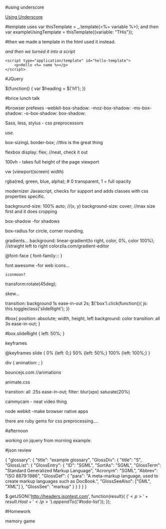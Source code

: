 #using underscore

[Using Underscore](http://underscorejs.org/#template)

#template uses
var thisTemplate = _.template(<%= variable %>);
	and then 
	var exampleUsingTemplate = thisTemplate({variable: "THis"});

#then we made a template in the html
used it instead.
	<div id="hello-template" style="display: none;">
		<p>Hello <%= name %></p>
	</div>

*and then we turned it into a script*

	<script type="application/template" id="hello-template">
		<p>Hello <%= name %></p>
	</script>

#JQuery

$(function() {
	var $heading = $('h1');
})


#brice lunch talk

#browser prefexes
-webkit-box-shadow:
-moz-box-shadow:
-ms-box-shadow:
-o-box-shadow:
box-shadow:

Sass, less, stylus  - css preprocessors

*use.*

box-sizingL border-box; //this is the great thing

flexbox
	display: flex; //neat, check it out

100vh - takes full height of the page viewport

vw (viewport(screen) width)


rgba(red, green, blue, alpha); # 0 transparent, 1 = full opacity

modernizer Javascript, checks for support and adds classes with css properties specific.

background-size: 100% auto; //(x, y)
background-size: cover; //max size first and it does cropping

box-shadow -for shadows

box-radius for circle, corner rounding.

gradients...
	background: linear-gradient(to right, color, 0%, color 100%); //straight left to right
	colorzila.com/gradient-editor

@font-face {
	font-family:::
}

font awesome -for web icons...
	<i class="fa fa-paper-plane-o"></i>

	iconmoon?

transform:rotate(45deg);

skew...

transition: background 1s ease-in-out 2s;
$('box').click(function(){
	js: this.toggleclass('slideRight');	
})


#box{
	position: absolute;
	width,
	height,
	left
	background: color
	transition: all 3s ease-in-out;
}

#box.slideRight {
	left: 50%;
}

keyframes

@keyframes slide {
	0% {left: 0;}
	50% {left: 50%;}
	100% {left: 100%;}
}

div {
	animation: ;
}

bouncejs.com //animations

animate.css

transtion: all .25s ease-in-out;
filter: blur(xpx) saturate(20%)

cammycam - neat video thing

node webkit -make browser native apps

there are ruby gems for css preprocessing....

#afternoon

working on jquery from morning example.


#json review

{
    "glossary": {
        "title": "example glossary",
		"GlossDiv": {
            "title": "S",
			"GlossList": {
                "GlossEntry": {
                    "ID": "SGML",
					"SortAs": "SGML",
					"GlossTerm": "Standard Generalized Markup Language",
					"Acronym": "SGML",
					"Abbrev": "ISO 8879:1986",
					"GlossDef": {
                        "para": "A meta-markup language, used to create markup languages such as DocBook.",
						"GlossSeeAlso": ["GML", "XML"]
                    },
					"GlossSee": "markup"
                }
            }
        }
    }
}

$.getJSON('http://headers.jsontest.com', function(result){
	$('<p>' + result.Host + '</p>').appendTo($('#todo-list'));
});


#Homework

memory game

